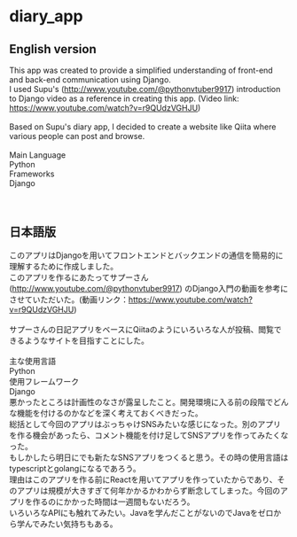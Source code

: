 # diary_app
## English version<br/>
This app was created to provide a simplified understanding of front-end and back-end communication using Django.<br/>
I used Supu's (http://www.youtube.com/@pythonvtuber9917) introduction to Django video as a reference in creating this app. (Video link: https://www.youtube.com/watch?v=r9QUdzVGHJU)<br/>
<br/>
Based on Supu's diary app, I decided to create a website like Qiita where various people can post and browse.<br/>
<br/>
Main Language<br/>
Python<br/>
Frameworks <br/>
Django<br/>
<br/><br/>
## 日本語版<br/>
このアプリはDjangoを用いてフロントエンドとバックエンドの通信を簡易的に理解するために作成しました。<br/>
このアプリを作るにあたってサプーさん (http://www.youtube.com/@pythonvtuber9917) のDjango入門の動画を参考にさせていただいた。(動画リンク：https://www.youtube.com/watch?v=r9QUdzVGHJU)<br/>
<br/>
サプーさんの日記アプリをベースにQiitaのようにいろいろな人が投稿、閲覧できるようなサイトを目指すことにした。<br/>
<br/>
主な使用言語<br/>
Python<br/>
使用フレームワーク<br/>
Django<br/>
悪かったところは計画性のなさが露呈したこと。開発環境に入る前の段階でどんな機能を付けるのかなどを深く考えておくべきだった。<br/>
総括として今回のアプリはぶっちゃけSNSみたいな感じになった。別のアプリを作る機会があったら、コメント機能を付け足してSNSアプリを作ってみたくなった。<br/>
もしかしたら明日にでも新たなSNSアプリをつくると思う。その時の使用言語はtypescriptとgolangになるであろう。<br/>
理由はこのアプリを作る前にReactを用いてアプリを作っていたからであり、そのアプリは規模が大きすぎて何年かかるかわからず断念してしまった。今回のアプリを作るのにかかった時間は一週間もないだろう。<br/>
いろいろなAPIにも触れてみたい。Javaを学んだことがないのでJavaをゼロから学んでみたい気持ちもある。
